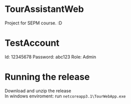 # TourAssistantWeb
Project for SEPM course.
:D
# TestAccount
Id: 12345678
Password: abc123
Role: Admin
# Running the release
Download and unzip the release<br>
In windows enviroment: run ```netcoreapp3.1\TourWebApp.exe```
